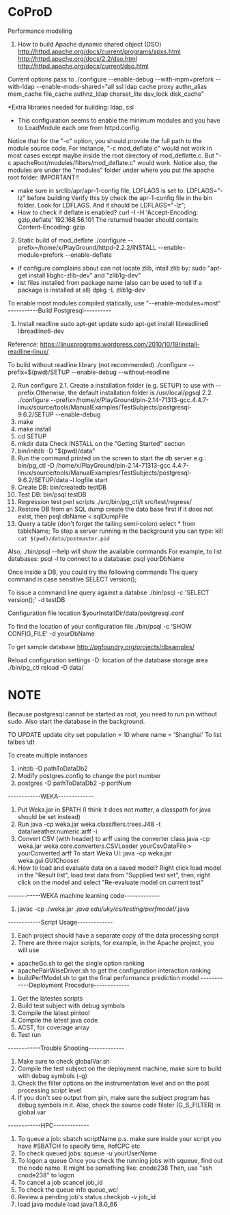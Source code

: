 # CoProD
Performance modeling
1. How to build Apache dynamic shared object (DSO)
http://httpd.apache.org/docs/current/programs/apxs.html
http://httpd.apache.org/docs/2.2/dso.html
http://httpd.apache.org/docs/current/dso.html

Current options pass to ./configure
--enable-debug --with-mpm=prefork  --with-ldap 
--enable-mods-shared="all ssl ldap cache proxy authn_alias mem_cache file_cache authnz_ldap charset_lite dav_lock disk_cache"

*Extra libraries needed for building: ldap, ssl 
* This configuration seems to enable the minimum modules and you have to LoadModule each one from httpd.config

Notice that for the "-c" option, you should provide the full path to the module source code. 
For instance, "-c mod_deflate.c" would not work in most cases except maybe inside the root directory of mod_deflatte.c.
But "-c apacheRoot/modules/filters/mod_deflate.c" would work.
Notice also, the modules are under the "modules" folder under where you put the apache root folder. 
IMPORTANT!!
* make sure in srclib/apr/apr-1-config file, LDFLAGS is set to:  LDFLAGS="-lz" before building 
Verify this by check the apr-1-config file in the bin folder. Look for LDFLAGS. And it should be LDFLAGS="-lz";
* How to check if deflate is enabled?
curl -I -H 'Accept-Encoding: gzip,deflate' 192.168.56.101
The returned header should contain: Content-Encoding: gzip

2. Static build of mod_deflate
./configure --prefix=/home/x/PlayGround/httpd-2.2.2/INSTALL --enable-module=prefork --enable-deflate
* if configure complains about can not locate zlib, intall zlib by: sudo "apt-get install libghc-zlib-dev" and "zlib1g-dev"
* list files installed from package name (also can be used to tell if a package is installed at all)
dpkg -L zlib1g-dev

To enable most modules compiled statically, use "--enable-modules=most"
-----------Build Postgresql----------
1. Install readline
sudo apt-get update
sudo apt-get install libreadline6 libreadline6-dev

Reference: https://linuxprograms.wordpress.com/2010/10/19/install-readline-linux/

To build without readline library (not recommended)
./configure --prefix=$(pwd)/SETUP --enable-debug --without-readline

2. Run configure
2.1. Create a installation folder (e.g. SETUP) to use with --prefix
Otherwise, the default installation folder is /usr/local/pgsql
2.2. ./configure --prefix=/home/x/PlayGround/pin-2.14-71313-gcc.4.4.7-linux/source/tools/ManualExamples/TestSubjects/postgresql-9.6.2/SETUP --enable-debug
3. make
4. make install
5. cd SETUP
6. mkdir data
Check INSTALL on the "Getting Started" section
7. bin/initdb -D "$(pwd)/data"
8. Run the command printed on the screen to start the db server
e.g.: bin/pg_ctl -D /home/x/PlayGround/pin-2.14-71313-gcc.4.4.7-linux/source/tools/ManualExamples/TestSubjects/postgresql-9.6.2/SETUP/data -l logfile start
9. Create DB: bin/createdb testDB
10. Test DB: bin/psql testDB
11. Regression test perl scripts
./src/bin/pg_ctl/t
src/test/regress/
12. Restore DB from an SQL dump
create the data base first if it does not exist, then
psql dbName < sqlDumpFile
13. Query a table (don't forget the tailing semi-colon)
select * from tableName;
To stop a server running in the background you can type:
  kill `cat $(pwd)/data/postmaster.pid`

Also, ./bin/psql --help will show the available commands
For example, to list databases: psql -l
to connect to a database: psql yourDbName

Once inside a DB, you could try the following commands
The query command is case sensitive
SELECT version();

To issue a command line query against a databse
./bin/psql -c 'SELECT version();' -d testDB

Configuration file location
$yourInstallDir/data/postgresql.conf

To find the location of your configuration file
./bin/psql -c 'SHOW CONFIG_FILE' -d yourDbName

To get sample database
http://pgfoundry.org/projects/dbsamples/

Reload configuration settings
-D: location of the database storage area
./bin/pg_ctl reload -D data/

# NOTE
Because postgresql cannot be started as root, you need to run pin without sudo.
Also start the database in the background.

TO UPDATE
update city set population = 10 where name = 'Shanghai'
To list talbes
\dt

To create multiple instances
1. initdb -D pathToDataDb2
2. Modify postgres.config to change the port number
3. postgres -D pathToDataDb2 -p portNum

------------WEKA-------------
1. Put Weka.jar in $PATH (I think it does not matter, a classpath for java should be set instead)
2. Run java -cp weka.jar weka.classifiers.trees.J48 -t data/weather.numeric.arff -i
3. Convert CSV (with header) to arff using the converter class
java -cp weka.jar weka.core.converters.CSVLoader yourCsvDataFile > yourConverted.arff
To start Weka UI: java -cp weka.jar weka.gui.GUIChooser
4. How to load and evaluate data on a saved model?
Right click load model in the "Result list", load test data from "Supplied test set", then, right click
on the model and select "Re-evaluate model on current test"


------------WEKA machine learning code-------------

1. javac -cp ./weka.jar *.java edu/uky/cs/testing/perfmodel/*.java

------------Script Usage-------------
1. Each project should have a separate copy of the data processing script
2. There are three major scripts, for example, in the Apache project, you will use
* apacheGo.sh to get the single option ranking
* apachePairWiseDriver.sh to get the configuration interaction ranking
* buildPerfModel.sh to get the final performance prediction model
------------Deployment Procedure-------------
1. Get the latestes scripts
2. Build test subject with debug symbols
3. Compile the latest pintool
4. Compile the latest java code
5. ACST, for coverage array
5. Test run

------------Trouble Shooting-------------
1. Make sure to check globalVar.sh
2. Compile the test subject on the deployment machine, make sure to build with debug symbols (-g)
3. Check the filter options on the instrumentation level and on the post processing script level
4. If you don't see output from pin, make sure the subject program has debug symbols in it.
Also, check the source code fileter (G_S_FILTER) in global.var

------------HPC-------------
1. To queue a job:
sbatch scriptName
p.s. make sure inside your script you have #SBATCH to specify time, #ofCPC etc
2. To check queued jobs:
squeue -u yourUserName
3. To logon a queue
Once you check the running jobs with squeue, find out the node name.
It might be something like: cnode238
Then, use "ssh cnode238" to logon
4. To cancel a job
scancel job_id
5. To check the queue info
queue_wcl
6. Review a pending job's status
checkjob -v job_id
7. load java
module load java/1.8.0_66
